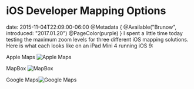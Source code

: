 # iOS Developer Mapping Options
date: 2015-11-04T22:09:00-06:00
@Metadata {
  @Available("Brunow", introduced: "2017.01.20")
  @PageColor(purple)
}
I spent a little time today testing the maximum zoom levels for three different iOS mapping solutions. Here is what each looks like on an iPad Mini 4 running iOS 9:

Apple Maps
<img src='/media/2015/11/AppleMaps.JPG' alt='Apple Maps' />

MapBox
<img src='/media/2015/11/MapBox.JPG' alt='MapBox' />

Google Maps<img src='/media/2015/11/GoogleMaps.JPG' alt='Google Maps' />
